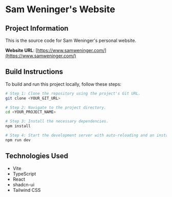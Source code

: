 # Sam Weninger's Website

## Project Information

This is the source code for Sam Weninger's personal website.

**Website URL**: [https://www.samweninger.com/](https://www.samweninger.com/)

## Build Instructions

To build and run this project locally, follow these steps:

```sh
# Step 1: Clone the repository using the project's Git URL.
git clone <YOUR_GIT_URL>

# Step 2: Navigate to the project directory.
cd <YOUR_PROJECT_NAME>

# Step 3: Install the necessary dependencies.
npm install

# Step 4: Start the development server with auto-reloading and an instant preview.
npm run dev
```

## Technologies Used

- Vite
- TypeScript
- React
- shadcn-ui
- Tailwind CSS
